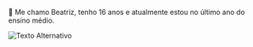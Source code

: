 👋 Me chamo Beatriz, tenho 16 anos e atualmente estou no último ano do ensino médio.


![Texto Alternativo](https://media0.giphy.com/media/v1.Y2lkPTc5MGI3NjExa3RlNHBqZmlkZjZqZ3l4NTlwMnU3M3V0bDY0NnR1ejF5cDk0YWFjMiZlcD12MV9pbnRlcm5hbF9naWZfYnlfaWQmY3Q9Zw/orUBsDjlD2rzsz6pPK/giphy.gif)



